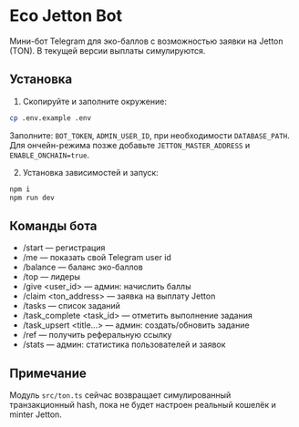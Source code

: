# Eco Jetton Bot

Мини-бот Telegram для эко-баллов с возможностью заявки на Jetton (TON). В текущей версии выплаты симулируются.

## Установка

1) Скопируйте и заполните окружение:
```bash
cp .env.example .env
```
Заполните: `BOT_TOKEN`, `ADMIN_USER_ID`, при необходимости `DATABASE_PATH`. Для ончейн-режима позже добавьте `JETTON_MASTER_ADDRESS` и `ENABLE_ONCHAIN=true`.

2) Установка зависимостей и запуск:
```bash
npm i
npm run dev
```

## Команды бота
- /start — регистрация
- /me — показать свой Telegram user id
- /balance — баланс эко-баллов
- /top — лидеры
- /give <user_id> <amount> — админ: начислить баллы
- /claim <ton_address> <amount> — заявка на выплату Jetton
- /tasks — список заданий
- /task_complete <task_id> — отметить выполнение задания
- /task_upsert <id> <points> <title...> — админ: создать/обновить задание
- /ref — получить реферальную ссылку
- /stats — админ: статистика пользователей и заявок

## Примечание
Модуль `src/ton.ts` сейчас возвращает симулированный транзакционный hash, пока не будет настроен реальный кошелёк и minter Jetton.